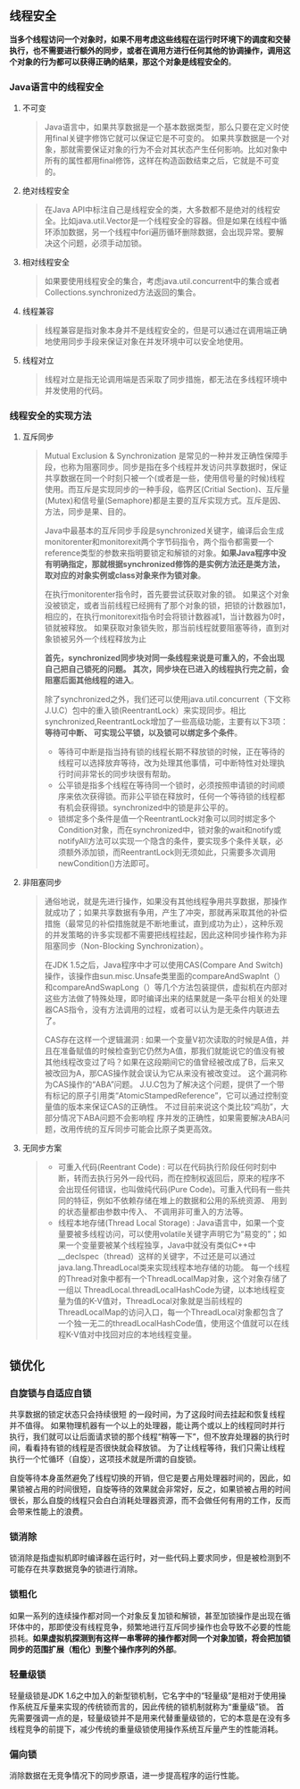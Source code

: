 ## 线程安全

**当多个线程访问一个对象时，如果不用考虑这些线程在运行时环境下的调度和交替执行，也不需要进行额外的同步，或者在调用方进行任何其他的协调操作，调用这个对象的行为都可以获得正确的结果，那这个对象是线程安全的**。

### Java语言中的线程安全

1. 不可变

   > Java语言中，如果共享数据是一个基本数据类型，那么只要在定义时使用final关键字修饰它就可以保证它是不可变的。 如果共享数据是一个对象，那就需要保证对象的行为不会对其状态产生任何影响。比如对象中所有的属性都用final修饰，这样在构造函数结束之后，它就是不可变的。

2. 绝对线程安全

   > 在Java API中标注自己是线程安全的类，大多数都不是绝对的线程安全。比如java.util.Vector是一个线程安全的容器。但是如果在线程中循环添加数据，另一个线程中fori遍历循环删除数据，会出现异常。要解决这个问题，必须手动加锁。

3. 相对线程安全

   > 如果要使用线程安全的集合，考虑java.util.concurrent中的集合或者Collections.synchronized方法返回的集合。

4. 线程兼容

   > 线程兼容是指对象本身并不是线程安全的，但是可以通过在调用端正确地使用同步手段来保证对象在并发环境中可以安全地使用。

5. 线程对立

   > 线程对立是指无论调用端是否采取了同步措施，都无法在多线程环境中并发使用的代码。



### 线程安全的实现方法

1. 互斥同步

   > Mutual Exclusion & Synchronization 是常见的一种并发正确性保障手段，也称为阻塞同步。同步是指在多个线程并发访问共享数据时，保证共享数据在同一个时刻只被一个(或者是一些，使用信号量的时候)线程使用。而互斥是实现同步的一种手段，临界区(Critial Section)、互斥量(Mutex)和信号量(Semaphore)都是主要的互斥实现方式。互斥是因、方法，同步是果、目的。
   >
   > Java中最基本的互斥同步手段是synchronized关键字，编译后会生成monitorenter和monitorexit两个字节码指令，两个指令都需要一个reference类型的参数来指明要锁定和解锁的对象。**如果Java程序中没有明确指定，那就根据synchronized修饰的是实例方法还是类方法，取对应的对象实例或class对象来作为锁对象**。
   >
   > 在执行monitorenter指令时，首先要尝试获取对象的锁。 如果这个对象没被锁定，或者当前线程已经拥有了那个对象的锁，把锁的计数器加1，相应的，在执行monitorexit指令时会将锁计数器减1，当计数器为0时，锁就被释放。 如果获取对象锁失败，那当前线程就要阻塞等待，直到对象锁被另外一个线程释放为止 
   >
   > **首先，synchronized同步块对同一条线程来说是可重入的，不会出现自己把自己锁死的问题。 其次，同步块在已进入的线程执行完之前，会阻塞后面其他线程的进入**。  
   >
   > 除了synchronized之外，我们还可以使用java.util.concurrent（下文称J.U.C）包中的重入锁(ReentrantLock）来实现同步。相比synchronized,ReentrantLock增加了一些高级功能，主要有以下3项：**等待可中断、 可实现公平锁，以及锁可以绑定多个条件**。
   >
   > - 等待可中断是指当持有锁的线程长期不释放锁的时候，正在等待的线程可以选择放弃等待，改为处理其他事情，可中断特性对处理执行时间非常长的同步块很有帮助。
   > - 公平锁是指多个线程在等待同一个锁时，必须按照申请锁的时间顺序来依次获得锁。而非公平锁在释放时，任何一个等待锁的线程都有机会获得锁。synchronized中的锁是非公平的。
   > - 锁绑定多个条件是值一个ReentrantLock对象可以同时绑定多个Condition对象，而在synchronized中，锁对象的wait和notify或notifyAll方法可以实现一个隐含的条件，要实现多个条件关联，必须额外添加锁，而ReentrantLock则无须如此，只需要多次调用newCondition()方法即可。

2. 非阻塞同步

   > 通俗地说，就是先进行操作，如果没有其他线程争用共享数据，那操作就成功了；如果共享数据有争用，产生了冲突，那就再采取其他的补偿措施（最常见的补偿措施就是不断地重试，直到成功为止），这种乐观的并发策略的许多实现都不需要把线程挂起，因此这种同步操作称为非阻塞同步（Non-Blocking Synchronization）。
   >
   > 在JDK 1.5之后，Java程序中才可以使用CAS(Compare And Switch)操作，该操作由sun.misc.Unsafe类里面的compareAndSwapInt（）和compareAndSwapLong（）等几个方法包装提供，虚拟机在内部对这些方法做了特殊处理，即时编译出来的结果就是一条平台相关的处理器CAS指令，没有方法调用的过程，或者可以认为是无条件内联进去了。
   >
   > CAS存在这样一个逻辑漏洞 : 如果一个变量V初次读取的时候是A值，并且在准备赋值的时候检查到它仍然为A值，那我们就能说它的值没有被其他线程改变过了吗？如果在这段期间它的值曾经被改成了B，后来又被改回为A，那CAS操作就会误认为它从来没有被改变过。 这个漏洞称为CAS操作的“ABA”问题。 J.U.C包为了解决这个问题，提供了一个带有标记的原子引用类“AtomicStampedReference”，它可以通过控制变量值的版本来保证CAS的正确性。 不过目前来说这个类比较“鸡肋”，大部分情况下ABA问题不会影响程
   > 序并发的正确性，如果需要解决ABA问题，改用传统的互斥同步可能会比原子类更高效。 

3. 无同步方案

   > - 可重入代码(Reentrant Code) : 可以在代码执行阶段任何时刻中断，转而去执行另外一段代码，而在控制权返回后，原来的程序不会出现任何错误，也叫做纯代码(Pure Code)。可重入代码有一些共同的特征，例如不依赖存储在堆上的数据和公用的系统资源、 用到的状态量都由参数中传入、 不调用非可重入的方法等。
   > - 线程本地存储(Thread Local Storage) : Java语言中，如果一个变量要被多线程访问，可以使用volatile关键字声明它为“易变的”；如果一个变量要被某个线程独享，Java中就没有类似C++中__declspec（thread）这样的关键字，不过还是可以通过java.lang.ThreadLocal类来实现线程本地存储的功能。 每一个线程的Thread对象中都有一个ThreadLocalMap对象，这个对象存储了一组以
   >   ThreadLocal.threadLocalHashCode为键，以本地线程变量为值的K-V值对，ThreadLocal对象就是当前线程的ThreadLocalMap的访问入口，每一个ThreadLocal对象都包含了一个独一无二的threadLocalHashCode值，使用这个值就可以在线程K-V值对中找回对应的本地线程变量。



## 锁优化

### 自旋锁与自适应自锁

共享数据的锁定状态只会持续很短
的一段时间，为了这段时间去挂起和恢复线程并不值得。 如果物理机器有一个以上的处理器，能让两个或以上的线程同时并行执行，我们就可以让后面请求锁的那个线程“稍等一下”，但不放弃处理器的执行时间，看看持有锁的线程是否很快就会释放锁。 为了让线程等待，我们只需让线程执行一个忙循环（自旋），这项技术就是所谓的自旋锁。

自旋等待本身虽然避免了线程切换的开销，但它是要占用处理器时间的，因此，如果锁被占用的时间很短，自旋等待的效果就会非常好，反之，如果锁被占用的时间很长，那么自旋的线程只会白白消耗处理器资源，而不会做任何有用的工作，反而会带来性能上的浪费。

### 锁消除

锁消除是指虚拟机即时编译器在运行时，对一些代码上要求同步，但是被检测到不可能存在共享数据竞争的锁进行消除。

### 锁粗化

如果一系列的连续操作都对同一个对象反复加锁和解锁，甚至加锁操作是出现在循环体中的，那即使没有线程竞争，频繁地进行互斥同步操作也会导致不必要的性能损耗。**如果虚拟机探测到有这样一串零碎的操作都对同一个对象加锁，将会把加锁同步的范围扩展（粗化）到整个操作序列的外部**。

### 轻量级锁

轻量级锁是JDK 1.6之中加入的新型锁机制，它名字中的“轻量级”是相对于使用操作系统互斥量来实现的传统锁而言的，因此传统的锁机制就称为“重量级”锁。 首先需要强调一点的是，轻量级锁并不是用来代替重量级锁的，它的本意是在没有多线程竞争的前提下，减少传统的重量级锁使用操作系统互斥量产生的性能消耗。 

### 偏向锁

消除数据在无竞争情况下的同步原语，进一步提高程序的运行性能。